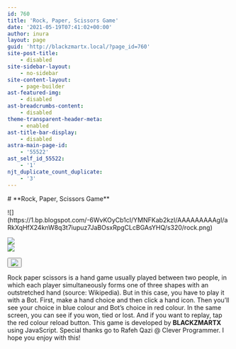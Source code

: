 ```yaml
---
id: 760
title: 'Rock, Paper, Scissors Game'
date: '2021-05-19T07:41:02+00:00'
author: inura
layout: page
guid: 'http://blackzmartx.local/?page_id=760'
site-post-title:
    - disabled
site-sidebar-layout:
    - no-sidebar
site-content-layout:
    - page-builder
ast-featured-img:
    - disabled
ast-breadcrumbs-content:
    - disabled
theme-transparent-header-meta:
    - enabled
ast-title-bar-display:
    - disabled
astra-main-page-id:
    - '55522'
ast_self_id_55522:
    - '1'
njt_duplicate_count_duplicate:
    - '3'
---
```


<style>/*! elementor - v3.6.8 - 27-07-2022 */<br />
.elementor-heading-title{padding:0;margin:0;line-height:1}.elementor-widget-heading .elementor-heading-title[class*=elementor-size-]>a{color:inherit;font-size:inherit;line-height:inherit}.elementor-widget-heading .elementor-heading-title.elementor-size-small{font-size:15px}.elementor-widget-heading .elementor-heading-title.elementor-size-medium{font-size:19px}.elementor-widget-heading .elementor-heading-title.elementor-size-large{font-size:29px}.elementor-widget-heading .elementor-heading-title.elementor-size-xl{font-size:39px}.elementor-widget-heading .elementor-heading-title.elementor-size-xxl{font-size:59px}</style></head><body># **Rock, Paper, Scissors Game**

<meta charset="utf-8"></meta>

<style>
	.container-1 {<br />
  border: 0px solid black;<br />
  width: 75%;<br />
  margin: 0 auto;<br />
  text-align: center;<br />
}<br />
.flex-box-rps {<br />
  display: flex;<br />
  border: 5px solid green;<br />
  padding: 10px;<br />
  flex-wrap: wrap;<br />
  flex-direction: row;<br />
  justify-content: space-around;<br />
}<br />
.flex-box-rps img:hover {<br />
  box-shadow: 0px 10px 50px rgba(37, 50, 233, 1);<br />
}<br />
.button {<br />
  background-color: #00ff00; /* Red */<br />
  border: none;<br />
  color: white;<br />
  padding: 15px 32px;<br />
  text-align: center;<br />
  text-decoration: none;<br />
  display: inline-block;<br />
  font-size: 16px;<br />
  margin: 4px 2px;<br />
  cursor: pointer;<br />
}<br />
      h5 {<br />
      font-family: Roboto Mono;<br />
      }<br />
	</style>![](https://1.bp.blogspot.com/-6WvKOyCb1cI/YMNFKab2kzI/AAAAAAAAAgI/aRkXqHfX24knW8q3t7iupuz7JaBOsxRpgCLcBGAsYHQ/s320/rock.png)  
![](https://1.bp.blogspot.com/-qxCUpCW9rw8/YMNFJ_3DnzI/AAAAAAAAAgA/2Z5jSkhzJlU-btBdHP_0FztIQ5Th3wuHACLcBGAsYHQ/s320/paper.png)  
![](https://1.bp.blogspot.com/-Bq_VVDGREoo/YMNF_XMo5SI/AAAAAAAAAgU/dsJ5VtkAIvo6V9YRRNDMhvBOgYhQXDWdQCLcBGAsYHQ/s320/scissors.png)

<button onclick="window.location.reload();">![](https://icon-library.com/images/refresh-icon-png-transparent/refresh-icon-png-transparent-21.jpg)</button>

Rock paper scissors is a hand game usually played between two people, in which each player simultaneously forms one of three shapes with an outstretched hand (source: Wikipedia). But in this case, you have to play it with a Bot. First, make a hand choice and then click a hand icon. Then you’ll see your choice in blue colour and Bot’s choice in red colour. In the same screen, you can see if you won, tied or lost. And if you want to replay, tap the red colour reload button. This game is developed by **BLACKZMARTX** using JavaScript. Special thanks go to Rafeh Qazi @ Clever Programmer. I hope you enjoy with this!